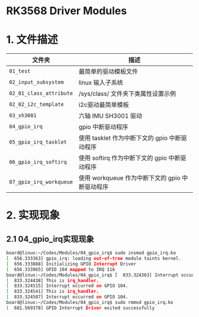# RK3568 Driver Modules


# 1. 文件描述

| 文件夹 | 描述 |
| ---- | ---- |
| `01_test` | 最简单的驱动模板文件 |
| `02_input_subsystem` | linux 输入子系统 |
| `02_01_class_attribute` | /sys/class/ 文件夹下类属性设置示例 |
| `02_02_i2c_template` | i2c驱动最简单模板 |
| `03_sh3001` | 六轴 IMU SH3001 驱动 |
| `04_gpio_irq` | gpio 中断驱动程序 |
| `05_gpio_irq_tasklet` | 使用 tasklet 作为中断下文的 gpio 中断驱动程序 |
| `06_gpio_irq_softirq` | 使用 softirq 作为中断下文的 gpio 中断驱动程序 |
| `07_gpio_irq_workqueue` | 使用 workqueue 作为中断下文的 gpio 中断驱动程序 |




# 2. 实现现象

## 2.1 04_gpio_irq实现现象

```bash
board@linux:~/Codes/Modules/04_gpio_irq$ sudo insmod gpio_irq.ko
[  656.333363] gpio_irq: loading out-of-tree module taints kernel.
[  656.333888] Initializing GPIO Interrupt Driver
[  656.333965] GPIO 104 mapped to IRQ 116
board@linux:~/Codes/Modules/04_gpio_irq$ [  833.324363] Interrupt occurred on GPIO 104.
[  833.324438] This is irq_handler.
[  833.324515] Interrupt occurred on GPIO 104.
[  833.324541] This is irq_handler.
[  833.324587] Interrupt occurred on GPIO 104.
board@linux:~/Codes/Modules/04_gpio_irq$ sudo rmmod gpio_irq.ko
[  681.569378] GPIO Interrupt Driver exited successfully
```